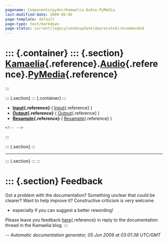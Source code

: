```yaml
---
pagename: Components/pydoc/Kamaelia.Audio.PyMedia
last-modified-date: 2009-06-05
page-template: default
page-type: text/markdown
page-status: current|legacy|needsupdate|deprecated|recommended
---
```

::: {.container}
::: {.section}
[Kamaelia](/Components/pydoc/Kamaelia.html){.reference}.[Audio](/Components/pydoc/Kamaelia.Audio.html){.reference}.[PyMedia](/Components/pydoc/Kamaelia.Audio.PyMedia.html){.reference}
=======================================================================================================================================================================================
:::

::: {.section}
::: {.container}
:::

-   **[Input](/Components/pydoc/Kamaelia.Audio.PyMedia.Input.html){.reference}**
    (
    [Input](/Components/pydoc/Kamaelia.Audio.PyMedia.Input.Input.html){.reference}
    )
-   **[Output](/Components/pydoc/Kamaelia.Audio.PyMedia.Output.html){.reference}**
    (
    [Output](/Components/pydoc/Kamaelia.Audio.PyMedia.Output.Output.html){.reference}
    )
-   **[Resample](/Components/pydoc/Kamaelia.Audio.PyMedia.Resample.html){.reference}**
    (
    [Resample](/Components/pydoc/Kamaelia.Audio.PyMedia.Resample.Resample.html){.reference}
    )

```{=html}
<!-- -->
```
:::

::: {.section}
:::

------------------------------------------------------------------------

::: {.section}
:::
:::

::: {.section}
Feedback
========

Got a problem with the documentation? Something unclear that could be
clearer? Want to help improve it? Constructive criticism is very welcome
- especially if you can suggest a better rewording!

Please leave you feedback
[here](../../../cgi-bin/blog/blog.cgi?rm=viewpost&nodeid=1142023701){.reference}
in reply to the documentation thread in the Kamaelia blog.
:::

*\-- Automatic documentation generator, 05 Jun 2009 at 03:01:38 UTC/GMT*
